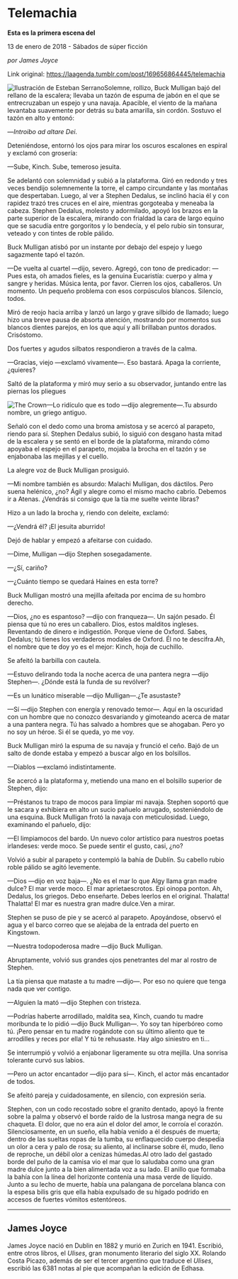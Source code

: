# Telemachia

**Esta es la primera escena del**

13 de enero de 2018 - Sábados de súper ficción

_por James Joyce_

Link original: https://laagenda.tumblr.com/post/169656864445/telemachia

![Ilustración de Esteban Serrano](https://64.media.tumblr.com/cec12eef8ac10c1ed05e8252637d3ce7/tumblr_inline_pjzvopdO101t6q87u_500.jpg)Solemne, rollizo, Buck Mulligan bajó del rellano de la escalera; llevaba un tazón de espuma de jabón en el que se entrecruzaban un espejo y una navaja. Apacible, el viento de la mañana levantaba suavemente por detrás su bata amarilla, sin cordón. Sostuvo el tazón en alto y entonó:

—*Introibo ad altare Dei*.

Deteniéndose, entornó los ojos para mirar los oscuros escalones en espiral y exclamó con grosería:

—Sube, Kinch. Sube, temeroso jesuita.

Se adelantó con solemnidad y subió a la plataforma. Giró en redondo y tres veces bendijo solemnemente la torre, el campo circundante y las montañas que despertaban. Luego, al ver a Stephen Dedalus, se inclinó hacia él y con rapidez trazó tres cruces en el aire, mientras gorgoteaba y meneaba la cabeza. Stephen Dedalus, molesto y adormilado, apoyó los brazos en la parte superior de la escalera, mirando con frialdad la cara de largo equino que se sacudía entre gorgoritos y lo bendecía, y el pelo rubio sin tonsurar, veteado y con tintes de roble pálido.

Buck Mulligan atisbó por un instante por debajo del espejo y luego sagazmente tapó el tazón.

—De vuelta al cuartel —dijo, severo. Agregó, con tono de predicador: —Pues esta, oh amados fieles, es la genuina Eucaristía: cuerpo y alma y sangre y heridas. Música lenta, por favor. Cierren los ojos, caballeros. Un momento. Un pequeño problema con esos corpúsculos blancos. Silencio, todos.

Miró de reojo hacia arriba y lanzó un largo y grave silbido de llamado; luego hizo una breve pausa de absorta atención, mostrando por momentos sus blancos dientes parejos, en los que aquí y allí brillaban puntos dorados. Crisóstomo.

Dos fuertes y agudos silbatos respondieron a través de la calma.

—Gracias, viejo —exclamó vivamente—. Eso bastará. Apaga la corriente, ¿quieres?

Saltó de la plataforma y miró muy serio a su observador, juntando entre las piernas los pliegues 

![The Crown](https://64.media.tumblr.com/2afd781f925f4e7f74f2d4d618e8a1d3/tumblr_inline_pjzvop4AOT1t6q87u_250.png)—Lo ridículo que es todo —dijo alegremente—.Tu absurdo nombre, un griego antiguo.

Señaló con el dedo como una broma amistosa y se acercó al parapeto, riendo para sí. Stephen Dedalus subió, lo siguió con desgano hasta mitad de la escalera y se sentó en el borde de la plataforma, mirando cómo apoyaba el espejo en el parapeto, mojaba la brocha en el tazón y se enjabonaba las mejillas y el cuello.

La alegre voz de Buck Mulligan prosiguió.

—Mi nombre también es absurdo: Malachi Mulligan, dos dáctilos. Pero suena helénico, ¿no? Ágil y alegre como el mismo macho cabrío. Debemos ir a Atenas. ¿Vendrás si consigo que la tía me suelte veinte libras?

Hizo a un lado la brocha y, riendo con deleite, exclamó:

—¿Vendrá él? ¡El jesuita aburrido!

Dejó de hablar y empezó a afeitarse con cuidado.

—Dime, Mulligan —dijo Stephen sosegadamente.

—¿Sí, cariño?

—¿Cuánto tiempo se quedará Haines en esta torre?

Buck Mulligan mostró una mejilla afeitada por encima de su hombro derecho.

—Dios, ¿no es espantoso? —dijo con franqueza—. Un sajón pesado. Él piensa que tú no eres un caballero. Dios, estos malditos ingleses. Reventando de dinero e indigestión. Porque viene de Oxford. Sabes, Dedalus; tú tienes los verdaderos modales de Oxford. Él no te descifra.Ah, el nombre que te doy yo es el mejor: Kinch, hoja de cuchillo.

Se afeitó la barbilla con cautela.

—Estuvo delirando toda la noche acerca de una pantera negra —dijo Stephen—. ¿Dónde está la funda de su revólver?

—Es un lunático miserable —dijo Mulligan—.¿Te asustaste?

—Sí —dijo Stephen con energía y renovado temor—. Aquí en la oscuridad con un hombre que no conozco desvariando y gimoteando acerca de matar a una pantera negra. Tú has salvado a hombres que se ahogaban. Pero yo no soy un héroe. Si él se queda, yo me voy.

Buck Mulligan miró la espuma de su navaja y frunció el ceño. Bajó de un salto de donde estaba y empezó a buscar algo en los bolsillos.

—Diablos —exclamó indistintamente.

Se acercó a la plataforma y, metiendo una mano en el bolsillo superior de Stephen, dijo:

—Préstanos tu trapo de mocos para limpiar mi navaja. Stephen soportó que le sacara y exhibiera en alto un sucio pañuelo arrugado, sosteniéndolo de una esquina. Buck Mulligan frotó la navaja con meticulosidad. Luego, examinando el pañuelo, dijo:

—El limpiamocos del bardo. Un nuevo color artístico para nuestros poetas irlandeses: verde moco. Se puede sentir el gusto, casi, ¿no?

Volvió a subir al parapeto y contempló la bahía de Dublín. Su cabello rubio roble pálido se agitó levemente.

—Dios —dijo en voz baja—. ¿No es el mar lo que Algy llama gran madre dulce? El mar verde moco. El mar aprietaescrotos. Epi oinopa ponton. Ah, Dedalus, los griegos. Debo enseñarte. Debes leerlos en el original. Thalatta! Thalatta! El mar es nuestra gran madre dulce.Ven a mirar. 

Stephen se puso de pie y se acercó al parapeto. Apoyándose, observó el agua y el barco correo que se alejaba de la entrada del puerto en Kingstown.

—Nuestra todopoderosa madre —dijo Buck Mulligan.

Abruptamente, volvió sus grandes ojos penetrantes del mar al rostro de Stephen.

La tía piensa que mataste a tu madre —dijo—. Por eso no quiere que tenga nada que ver contigo.

—Alguien la mató —dijo Stephen con tristeza.

—Podrías haberte arrodillado, maldita sea, Kinch, cuando tu madre moribunda te lo pidió —dijo Buck Mulligan—. Yo soy tan hiperbóreo como tú. ¡Pero pensar en tu madre rogándote con su último aliento que te arrodilles y reces por ella! Y tú te rehusaste. Hay algo siniestro en ti…

Se interrumpió y volvió a enjabonar ligeramente su otra mejilla. Una sonrisa tolerante curvó sus labios.

—Pero un actor encantador —dijo para sí—. Kinch, el actor más encantador de todos.

Se afeitó pareja y cuidadosamente, en silencio, con expresión seria.

Stephen, con un codo recostado sobre el granito dentado, apoyó la frente sobre la palma y observó el borde raído de la lustrosa manga negra de su chaqueta. El dolor, que no era aún el dolor del amor, le corroía el corazón. Silenciosamente, en un sueño, ella había venido a él después de muerta; dentro de las sueltas ropas de la tumba, su enflaquecido cuerpo despedía un olor a cera y palo de rosa; su aliento, al inclinarse sobre él, mudo, lleno de reproche, un débil olor a cenizas húmedas.Al otro lado del gastado borde del puño de la camisa vio el mar que lo saludaba como una gran madre dulce junto a la bien alimentada voz a su lado. El anillo que formaba la bahía con la línea del horizonte contenía una masa verde de líquido. Junto a su lecho de muerte, había una palangana de porcelana blanca con la espesa bilis gris que ella había expulsado de su hígado podrido en accesos de fuertes vómitos estentóreos.



---

 James Joyce
------------



James Joyce nació en Dublin en 1882 y murió en Zurich en 1941. Escribió, entre otros libros, el *Ulises*, gran monumento literario del siglo XX. Rolando Costa Picazo, además de ser el tercer argentino que traduce el *Ulises*, escribió las 6381 notas al pie que acompañan la edición de Edhasa. 



